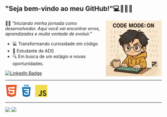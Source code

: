 ## "Seja bem-vindo ao meu GitHub!"💻📸🧑‍💻
<img src="oi.gif" width="180px" align="right">

🚀🎯 *"Iniciando minha jornada como desenvolvedor. Aqui você vai encontrar erros, aprendizados e muita vontade de evoluir."*

- 💻 Transformando curiosidade em código
- 📖 Estudante de ADS
- 🔍 Em busca de um estágio e novas oportunidades.

<div id="badges">
  <a href = "https://www.linkedin.com/in/ferreiracostadev">
    <img src="https://img.shields.io/badge/LinkedIn-blue?style=for-the-badge&logo=linkedin&logoColor=white" alt="LinkedIn Badge"/>
  </a>
</div>
  
---

<div>
  <img src="https://github.com/devicons/devicon/blob/master/icons/html5/html5-original.svg" title="HTML5" alt="HTML" width="40" height="40"/>&nbsp;
  <img src="https://github.com/devicons/devicon/blob/master/icons/css3/css3-plain-wordmark.svg" title="CSS3" alt="CSS" width="40" height="40"/>&nbsp;
  <img src="https://github.com/devicons/devicon/blob/master/icons/javascript/javascript-original.svg" title="JavaScript" alt="JavaScript" width="40" height="40"/>&nbsp;
</div>

---

<div align = "left">
<img height = "200em" src="https://github-readme-stats.vercel.app/api/top-langs/?username=ferreiracostadev&show_icons=true&theme=bear&count_private=true"/>
<img height = "200em" src="https://github-readme-stats.vercel.app/api?username=ferreiracostadev&show_icons=true&show_icons=true&theme=bear&count_private=true"/>
</div>



